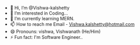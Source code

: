 - 👋 Hi, I’m @Vishwa-kalshetty
- 👀 I’m interested in Coding...
- 🌱 I’m currently learning MERN.
- 📫 How to reach me Email - Vishwa.kalshetty@hotmail.com
- 😄 Pronouns: vishwa, Vishwanath (He/Him)
- ⚡ Fun fact: I'm Software Engineer..

<!---
Vishwa-kalshetty/Vishwa-kalshetty is a ✨ special ✨ repository because its `README.md` (this file) appears on your GitHub profile.
You can click the Preview link to take a look at your changes.
--->
